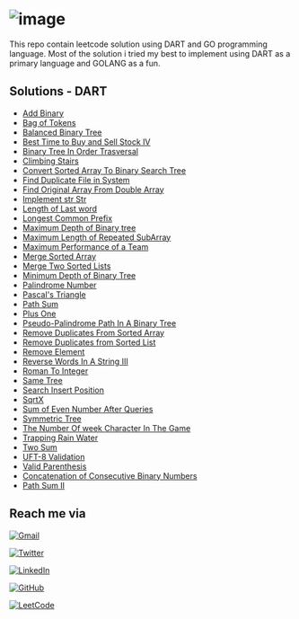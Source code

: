 # ![image](https://drive.google.com/uc?export=view&id=1dB-zc6mm2gBZQsOPqDWXRFPqDdrtv4d-)

This repo contain leetcode solution using DART and GO programming language. Most of the solution i tried my best to implement using DART as a primary language and GOLANG as a fun.

## Solutions - DART

* [Add Binary](AddBinary/add_binary.dart)
* [Bag of Tokens](BagOfTokens/bag_of_tokens.dart)
* [Balanced Binary Tree](BalancedBinaryTree\balanced_binary_tree.dart)
* [Best Time to Buy and Sell Stock IV](BestTimeToBuyAndSellStock_IV/best_time_to_buy_and_sell_stock_IV.dart)
* [Binary Tree In Order Trasversal](BinaryTreeInOrderTrasversel/binary_tree_inorder_trasversal.dart)
* [Climbing Stairs](ClimbingStairs/climbing_stairs.dart)
* [Convert Sorted Array To Binary Search Tree](ConvertSortedArrayToBinarySearchTree/convert_sorted_array_to_binary_search_tree.dart)
* [Find Duplicate File in System](FindDuplicateFileInSystem/find_duplicate_file_in_system.dart)
* [Find Original Array From Double Array](FindOriginalArrayFromDoubledArray/find_original_array_from_doubled_array.dart)
* [Implement str Str](ImplementstrStr/implement_strStr.dart)
* [Length of Last word](LengthOfLastWord/length_of_last_word.dart)
* [Longest Common Prefix](LongestCommonPrefix/longest_common_prefix.dart)
* [Maximum Depth of Binary tree](MaximumDepthOfBinaryTree/maximum_depth_of_binary_tree.dart)
* [Maximum Length of Repeated SubArray](MaximumLengthofRepeatedSubarray/maximum_length_of_repeated_subarray.dart)
* [Maximum Performance of a Team](MaximumPerformanceofaTeam/maximum_performance_of_a_team.dart)
* [Merge Sorted Array](MergeSortedArray/merge_sorted_array.dart)
* [Merge Two Sorted Lists](MergeTwoSortedLists/merge_two_sorted_lists.dart)
* [Minimum Depth of Binary Tree](MinimumDepthofBinaryTree/minimum_depth_of_binary_tree.dart)
* [Palindrome Number](PalindromeNumber/palindrome_number.dart)
* [Pascal's Triangle](Pascal'sTriangle/pascals_triangle.dart)
* [Path Sum](PathSum/path_sum.dart)
* [Plus One](PlusOne/plus_one.dart)
* [Pseudo-Palindrome Path In A Binary Tree](Pseudo-PalindromicPathsInABinaryTree/pseudo_palindromic_paths_in_a_binary_tree.dart)
* [Remove Duplicates From Sorted Array](RemoveDuplicatesfromSortedArray/remove_duplicates_from_sorted_array.dart)
* [Remove Duplicates from Sorted List](RemoveDuplicatesfromSortedList/remove_duplicates_from_sorted_list.dart)
* [Remove Element](RemoveElement/remove_element.dart)
* [Reverse Words In A String III](ReverseWordsInAString_III/reverse_words_in_a_string_III.dart)
* [Roman To Integer](RomanToInteger/roman_to_integer.dart)
* [Same Tree](SameTree/same_tree.dart)
* [Search Insert Position](SearchInsertPosition/search_insert_position.dart)
* [SqrtX](SqrtX/sqrt_x.dart)
* [Sum of Even Number After Queries](SumofEvenNumbersAfterQueries/sum_of_even_numbers_after_queries.dart)
* [Symmetric Tree](SymmetricTree/symmetric_tree.dart)
* [The Number Of week Character In The Game](TheNumberOfWeekCharactersInTheGame/the_number_of_week_characters_in_the_game.dart)
* [Trapping Rain Water](TrappingRainWater/trapping_rain_water.dart)
* [Two Sum](TwoSum/twosum.dart)
* [UFT-8 Validation](UTF-8Validation/uft_8_validation.dart)
* [Valid Parenthesis](ValidParentheses/valid_parentheses.dart)
* [Concatenation of Consecutive Binary Numbers](ConcatenationofConsecutiveBinaryNumbers/concatenation_of_consecutive_binary_numbers.dart)
* [Path Sum II](PathSumII/path_sum_II.dart)

## Reach me via

[![Gmail](https://img.shields.io/badge/Gmail-D14836?style=for-the-badge&logo=gmail&logoColor=white)](https://ayoubzulfiqar3@gmail.com)

[![Twitter](https://img.shields.io/badge/Twitter-%231DA1F2.svg?style=for-the-badge&logo=Twitter&logoColor=white)](https://twitter.com/ayoub_zulfiqar)

[![LinkedIn](https://img.shields.io/badge/linkedin-%230077B5.svg?style=for-the-badge&logo=linkedin&logoColor=white)](https://www.linkedin.com/in/ayoubzulfiqar/)

[![GitHub](https://img.shields.io/badge/github-%23121011.svg?style=for-the-badge&logo=github&logoColor=white)](https://github.com/ayoubzulfiqar)

[![LeetCode](https://img.shields.io/badge/LeetCode-000000?style=for-the-badge&logo=LeetCode&logoColor=#d16c06)](https://leetcode.com/ayoubzulfiqar/)
